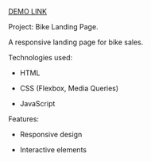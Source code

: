  [DEMO LINK](https://yevhenia-biliaieva.github.io/landing-BIKE/)

Project: Bike Landing Page.

A responsive landing page for bike sales.

Technologies used:
 - HTML

 - CSS (Flexbox, Media Queries)

 - JavaScript

Features:
 - Responsive design

 - Interactive elements
